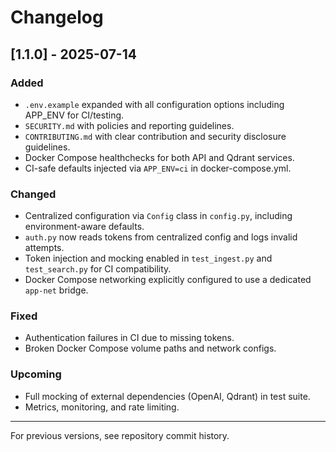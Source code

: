 # Changelog

## [1.1.0] - 2025-07-14

### Added
- `.env.example` expanded with all configuration options including APP_ENV for CI/testing.
- `SECURITY.md` with policies and reporting guidelines.
- `CONTRIBUTING.md` with clear contribution and security disclosure guidelines.
- Docker Compose healthchecks for both API and Qdrant services.
- CI-safe defaults injected via `APP_ENV=ci` in docker-compose.yml.

### Changed
- Centralized configuration via `Config` class in `config.py`, including environment-aware defaults.
- `auth.py` now reads tokens from centralized config and logs invalid attempts.
- Token injection and mocking enabled in `test_ingest.py` and `test_search.py` for CI compatibility.
- Docker Compose networking explicitly configured to use a dedicated `app-net` bridge.

### Fixed
- Authentication failures in CI due to missing tokens.
- Broken Docker Compose volume paths and network configs.

### Upcoming
- Full mocking of external dependencies (OpenAI, Qdrant) in test suite.
- Metrics, monitoring, and rate limiting.

---

For previous versions, see repository commit history.